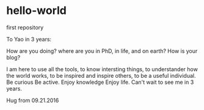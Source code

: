 # hello-world
first repository

To Yao in 3 years:

How are you doing? where are you in PhD, in life, and on earth? How is your blog? 

I am here to use all the tools, to know intersting things, to understander how the world works, to be inspired and inspire others, to be a useful individual. Be curious Be active. Enjoy knowledge Enjoy life. Can't wait to see me in 3 years.

Hug from 09.21.2016
